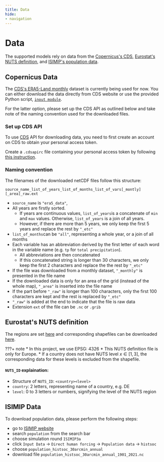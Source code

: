 ```yaml
---
title: Data
hide:
- navigation
---
```


# Data

The supported models rely on data from the [Copernicus's CDS](https://cds.climate.copernicus.eu/), [Eurostat's NUTS definition](https://ec.europa.eu/eurostat/en/web/products-manuals-and-guidelines/w/ks-gq-23-010), and [ISIMIP's population data](https://data.isimip.org/).

## Copernicus Data

The [CDS's ERA5-Land monthly](https://cds.climate.copernicus.eu/datasets/reanalysis-era5-land-monthly-means?tab=overview) dataset is currently being used for now. You can either download the data directly from CDS website or use the provided Python script, [`inout module`](reference/inout.md).

For the latter option, please set up the CDS API as outlined below and take note of the naming convention used for the downloaded files.

### Set up CDS API
To use  [CDS](https://cds.climate.copernicus.eu/) API for downloading data, you need to first create an account on CDS to obtain your personal access token.

Create a `.cdsapirc` file containing your personal access token by following [this instruction](https://cds.climate.copernicus.eu/how-to-api).

### Naming convention
The filenames of the downloaded netCDF files follow this structure:
```text linenums="0"
source_name_list_of_years_list_of_months_list_of_vars[_montly][_area]_raw.ext
```

* `source_name` is `"era5_data"`,
* All years are firstly sorted.
    * If years are continuous values, `list_of_years`is a concatenate of `min` and `max` values. Otherwise, `list_of_years` is a join of all years.
    * However, if there are more than 5 years, we only keep the first 5 years and replace the rest by `"_etc"`
* `list_of_months`can be `"all"`, representing a whole year, or a join of all months
* Each variable has an abbreviation derived by the first letter of each word in the variable name (e.g. `tp` for `total precipitation`).
    * All abbreviations are then concatenated
    * If this concatenated string is longer than 30 characters, we only keep the first 2 characters and replace the the rest by `"_etc"`
* If the file was downloaded from a monthly dataset, `"_monthly"` is presented in the file name
* If the downloaded data is only for an area of the grid (instead of the whole map), `"_area"` is inserted into the file name
* If the part before `"_raw"` is longer than 100 characters, only the first 100 characters are kept and the rest is replaced by `"_etc"`
* `"_raw"` is added at the end to indicate that the file is raw data
* Extension `ext` of the file can be `.nc` or `.grib`

## Eurostat's NUTS definition 
The regions are set [here](https://ec.europa.eu/eurostat/en/web/products-manuals-and-guidelines/w/ks-gq-23-010) and corresponding shapefiles can be downloaded [here](https://ec.europa.eu/eurostat/web/gisco/geodata/statistical-units/territorial-units-statistics).

???+ note
    * In this project, we use EPSG: 4326
    * This NUTS definition file is only for Europe.
    * If a country does not have NUTS level $x \in [1,3]$, the corresponding data for these levels is excluded from the shapefile.

#### `NUTS_ID` explaination:
* Structure of `NUTS_ID`: `<country><level>`
* `country`: 2 letters, representing name of a country, e.g. DE
* `level`: 0 to 3 letters or numbers, signifying the level of the NUTS region

## ISIMIP Data
To download population data, please perform the following steps:

* go to [ISIMIP website](https://data.isimip.org/)
* search `population` from the search bar
* choose simulation round `ISIMIP3a`
* click `Input Data` -> `Direct human forcing` -> `Population data` -> `histsoc`
* choose `population_histsoc_30arcmin_annual`
* download file `population_histsoc_30arcmin_annual_1901_2021.nc`
